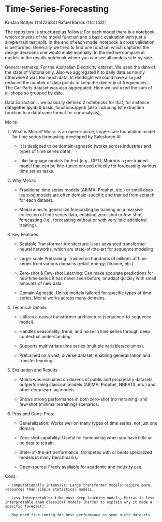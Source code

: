 # Time-Series-Forecasting

Kristan Böttjer (11422684)
Rafael Barros (11411431)

The repository is structured as follows:
For each model there is a notebook which consists of the model function and a basic evaluation with just a simple train test split.
In the end of each model notebook a cross validation is performed. Generally we tried to find one function which captures the design decisions one would make
manually. In the end we compare all models in the results notebook where you can see all models side by side.


General remarks:
For the Australian Electricity dataset. We used the data of the state of Victoria only. Also we aggregated it to daily data 
as hourly otherwise it was too much data. In Hindsight we could have also just reduced the number of data points to keep the diverstiy of frequencies. 
. The Car Parts dataset was also aggregated. Here we just used the sum of all shops so grouped by date.

Data Extraction:
. we basically defined 2 notebooks for that, for instance datagetter.ipynb & basic_functions.ipynb (also including tsf extraction function to a dataframe format for our analysis)



Moirai:
1. What is Moirai?
Moirai is an open-source, large-scale foundation model for time series forecasting developed by Salesforce AI.

     - It is designed to be domain-agnostic (works across industries and types of time series data).

     - Like language models for text (e.g., GPT), Moirai is a pre-trained model that can be fine-tuned or used directly for forecasting various time series tasks.

2. Why Moirai:
     - Traditional time series models (ARIMA, Prophet, etc.) or small deep learning models are often domain-specific and trained from scratch for each dataset.

     - Moirai aims to generalize forecasting by training on a massive collection of time series data, enabling zero-shot or few-shot forecasting (i.e., forecasting without or with very little additional training).

3. Key Features:
     - Scalable Transformer Architecture: Uses advanced transformer neural networks, which are state-of-the-art for sequence modeling.

     - Large-scale Pretraining: Trained on hundreds of millions of time series from various domains (retail, energy, finance, etc.).

     - Zero-shot & Few-shot Learning: Can make accurate predictions for new time series it has never seen before, or adapt quickly with small amounts of new data.

     - Domain Agnostic: Unlike models tailored for specific types of time series, Moirai works across many domains.

4. Technical Details:
     - Utilizes a causal transformer architecture (sequence-to-sequence model).

     - Handles seasonality, trend, and noise in time series through deep contextual understanding.

     - Supports multivariate time series (multiple variables/columns).

     - Pretrained on a vast, diverse dataset, enabling generalization and transfer learning.

5. Evaluation and Results:
     - Moirai was evaluated on dozens of public and proprietary datasets, outperforming classical models (ARIMA, Prophet, NBEATS, etc.) and other deep learning models.

     - Shows strong performance in both zero-shot (no retraining) and few-shot (minimal retraining) scenarios.

6. Pros and Cons:
Pros:

     - Generalization: Works well on many types of time series, not just one domain.

     - Zero-shot capability: Useful for forecasting when you have little or no data to retrain.

     - State-of-the-art performance: Competes with or beats specialized models in many benchmarks.

     - Open-source: Freely available for academic and industry use.

Cons:

     - Computationally Intensive: Large transformer models require more resources than simple statistical models.

     - Less Interpretable: Like most deep learning models, Moirai is less interpretable than classical models (harder to explain why it made a specific forecast).

     - May need fine-tuning for best performance on some niche datasets.